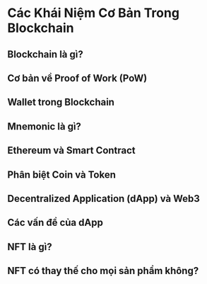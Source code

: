 # Các Khái Niệm Cơ Bản Trong Blockchain

## Blockchain là gì?

## Cơ bản về Proof of Work (PoW)

## Wallet trong Blockchain

## Mnemonic là gì?

## Ethereum và Smart Contract

## Phân biệt Coin và Token

## Decentralized Application (dApp) và Web3

## Các vấn đề của dApp

## NFT là gì?

## NFT có thay thế cho mọi sản phẩm không?
